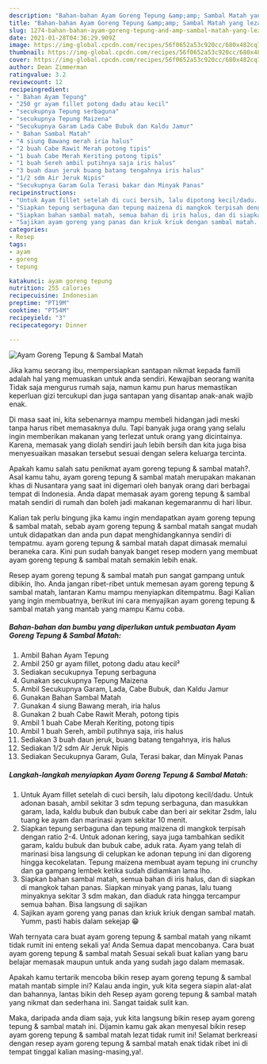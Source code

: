 ```yaml
---
description: "Bahan-bahan Ayam Goreng Tepung &amp;amp; Sambal Matah yang lezat Untuk Jualan"
title: "Bahan-bahan Ayam Goreng Tepung &amp;amp; Sambal Matah yang lezat Untuk Jualan"
slug: 1274-bahan-bahan-ayam-goreng-tepung-and-amp-sambal-matah-yang-lezat-untuk-jualan
date: 2021-01-28T04:36:29.909Z
image: https://img-global.cpcdn.com/recipes/56f0652a53c920cc/680x482cq70/ayam-goreng-tepung-sambal-matah-foto-resep-utama.jpg
thumbnail: https://img-global.cpcdn.com/recipes/56f0652a53c920cc/680x482cq70/ayam-goreng-tepung-sambal-matah-foto-resep-utama.jpg
cover: https://img-global.cpcdn.com/recipes/56f0652a53c920cc/680x482cq70/ayam-goreng-tepung-sambal-matah-foto-resep-utama.jpg
author: Dean Zimmerman
ratingvalue: 3.2
reviewcount: 12
recipeingredient:
- " Bahan Ayam Tepung"
- "250 gr ayam fillet potong dadu atau kecil"
- "secukupnya Tepung serbaguna"
- "secukupnya Tepung Maizena"
- "Secukupnya Garam Lada Cabe Bubuk dan Kaldu Jamur"
- " Bahan Sambal Matah"
- "4 siung Bawang merah iria halus"
- "2 buah Cabe Rawit Merah potong tipis"
- "1 buah Cabe Merah Keriting potong tipis"
- "1 buah Sereh ambil putihnya saja iris halus"
- "3 buah daun jeruk buang batang tengahnya iris halus"
- "1/2 sdm Air Jeruk Nipis"
- "Secukupnya Garam Gula Terasi bakar dan Minyak Panas"
recipeinstructions:
- "Untuk Ayam fillet setelah di cuci bersih, lalu dipotong kecil/dadu. Untuk adonan basah, ambil sekitar 3 sdm tepung serbaguna, dan masukkan garam, lada, kaldu bubuk dan bubuk cabe dan beri air sekitar 2sdm, lalu tuang ke ayam dan marinasi ayam sekitar 10 menit."
- "Siapkan tepung serbaguna dan tepung maizena di mangkok terpisah dengan ratio 2-4. Untuk adonan kering, saya juga tambahkan sedikit garam, kaldu bubuk dan bubuk cabe, aduk rata. Ayam yang telah di marinasi bisa langsung di celupkan ke adonan tepung ini dan digoreng hingga kecokelatan. Tepung maizena membuat ayam tepung ini crunchy dan ga gampang lembek ketika sudah didiamkan lama lho."
- "Siapkan bahan sambal matah, semua bahan di iris halus, dan di siapkan di mangkok tahan panas. Siapkan minyak yang panas, lalu tuang minyaknya sekitar 3 sdm makan, dan diaduk rata hingga tercampur semua bahan. Bisa langsung di sajikan"
- "Sajikan ayam goreng yang panas dan kriuk kriuk dengan sambal matah. Yumm, pasti habis dalam sekejap 😁"
categories:
- Resep
tags:
- ayam
- goreng
- tepung

katakunci: ayam goreng tepung 
nutrition: 255 calories
recipecuisine: Indonesian
preptime: "PT19M"
cooktime: "PT54M"
recipeyield: "3"
recipecategory: Dinner

---
```



![Ayam Goreng Tepung &amp; Sambal Matah](https://img-global.cpcdn.com/recipes/56f0652a53c920cc/680x482cq70/ayam-goreng-tepung-sambal-matah-foto-resep-utama.jpg)

Jika kamu seorang ibu, mempersiapkan santapan nikmat kepada famili adalah hal yang memuaskan untuk anda sendiri. Kewajiban seorang  wanita Tidak saja mengurus rumah saja, namun kamu pun harus memastikan keperluan gizi tercukupi dan juga santapan yang disantap anak-anak wajib enak.

Di masa  saat ini, kita sebenarnya mampu membeli hidangan jadi meski tanpa harus ribet memasaknya dulu. Tapi banyak juga orang yang selalu ingin memberikan makanan yang terlezat untuk orang yang dicintainya. Karena, memasak yang diolah sendiri jauh lebih bersih dan kita juga bisa menyesuaikan masakan tersebut sesuai dengan selera keluarga tercinta. 



Apakah kamu salah satu penikmat ayam goreng tepung &amp; sambal matah?. Asal kamu tahu, ayam goreng tepung &amp; sambal matah merupakan makanan khas di Nusantara yang saat ini digemari oleh banyak orang dari berbagai tempat di Indonesia. Anda dapat memasak ayam goreng tepung &amp; sambal matah sendiri di rumah dan boleh jadi makanan kegemaranmu di hari libur.

Kalian tak perlu bingung jika kamu ingin mendapatkan ayam goreng tepung &amp; sambal matah, sebab ayam goreng tepung &amp; sambal matah sangat mudah untuk didapatkan dan anda pun dapat menghidangkannya sendiri di tempatmu. ayam goreng tepung &amp; sambal matah dapat dimasak memalui beraneka cara. Kini pun sudah banyak banget resep modern yang membuat ayam goreng tepung &amp; sambal matah semakin lebih enak.

Resep ayam goreng tepung &amp; sambal matah pun sangat gampang untuk dibikin, lho. Anda jangan ribet-ribet untuk memesan ayam goreng tepung &amp; sambal matah, lantaran Kamu mampu menyiapkan ditempatmu. Bagi Kalian yang ingin membuatnya, berikut ini cara menyajikan ayam goreng tepung &amp; sambal matah yang mantab yang mampu Kamu coba.

<!--inarticleads1-->

##### Bahan-bahan dan bumbu yang diperlukan untuk pembuatan Ayam Goreng Tepung &amp; Sambal Matah:

1. Ambil  Bahan Ayam Tepung
1. Ambil 250 gr ayam fillet, potong dadu atau kecil²
1. Sediakan secukupnya Tepung serbaguna
1. Gunakan secukupnya Tepung Maizena
1. Ambil Secukupnya Garam, Lada, Cabe Bubuk, dan Kaldu Jamur
1. Gunakan  Bahan Sambal Matah
1. Gunakan 4 siung Bawang merah, iria halus
1. Gunakan 2 buah Cabe Rawit Merah, potong tipis
1. Ambil 1 buah Cabe Merah Keriting, potong tipis
1. Ambil 1 buah Sereh, ambil putihnya saja, iris halus
1. Sediakan 3 buah daun jeruk, buang batang tengahnya, iris halus
1. Sediakan 1/2 sdm Air Jeruk Nipis
1. Sediakan Secukupnya Garam, Gula, Terasi bakar, dan Minyak Panas




<!--inarticleads2-->

##### Langkah-langkah menyiapkan Ayam Goreng Tepung &amp; Sambal Matah:

1. Untuk Ayam fillet setelah di cuci bersih, lalu dipotong kecil/dadu. Untuk adonan basah, ambil sekitar 3 sdm tepung serbaguna, dan masukkan garam, lada, kaldu bubuk dan bubuk cabe dan beri air sekitar 2sdm, lalu tuang ke ayam dan marinasi ayam sekitar 10 menit.
1. Siapkan tepung serbaguna dan tepung maizena di mangkok terpisah dengan ratio 2-4. Untuk adonan kering, saya juga tambahkan sedikit garam, kaldu bubuk dan bubuk cabe, aduk rata. Ayam yang telah di marinasi bisa langsung di celupkan ke adonan tepung ini dan digoreng hingga kecokelatan. Tepung maizena membuat ayam tepung ini crunchy dan ga gampang lembek ketika sudah didiamkan lama lho.
1. Siapkan bahan sambal matah, semua bahan di iris halus, dan di siapkan di mangkok tahan panas. Siapkan minyak yang panas, lalu tuang minyaknya sekitar 3 sdm makan, dan diaduk rata hingga tercampur semua bahan. Bisa langsung di sajikan
1. Sajikan ayam goreng yang panas dan kriuk kriuk dengan sambal matah. Yumm, pasti habis dalam sekejap 😁




Wah ternyata cara buat ayam goreng tepung &amp; sambal matah yang nikamt tidak rumit ini enteng sekali ya! Anda Semua dapat mencobanya. Cara buat ayam goreng tepung &amp; sambal matah Sesuai sekali buat kalian yang baru belajar memasak maupun untuk anda yang sudah jago dalam memasak.

Apakah kamu tertarik mencoba bikin resep ayam goreng tepung &amp; sambal matah mantab simple ini? Kalau anda ingin, yuk kita segera siapin alat-alat dan bahannya, lantas bikin deh Resep ayam goreng tepung &amp; sambal matah yang nikmat dan sederhana ini. Sangat taidak sulit kan. 

Maka, daripada anda diam saja, yuk kita langsung bikin resep ayam goreng tepung &amp; sambal matah ini. Dijamin kamu gak akan menyesal bikin resep ayam goreng tepung &amp; sambal matah lezat tidak rumit ini! Selamat berkreasi dengan resep ayam goreng tepung &amp; sambal matah enak tidak ribet ini di tempat tinggal kalian masing-masing,ya!.

